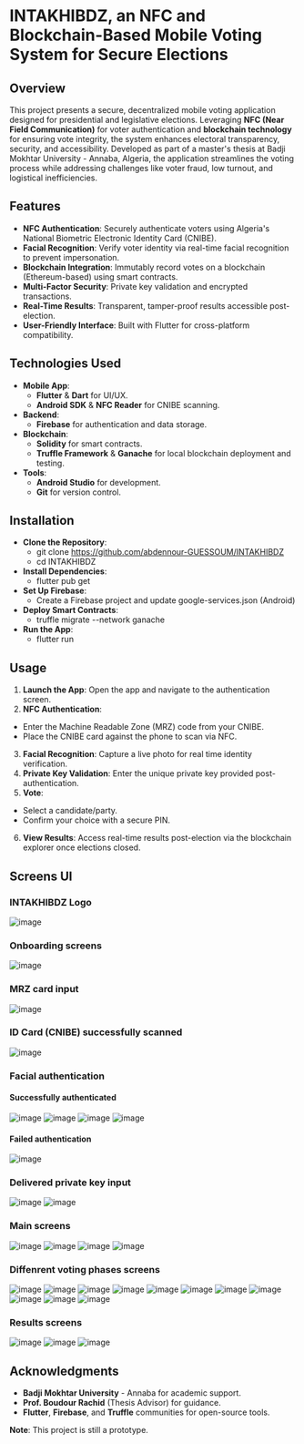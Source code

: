 # INTAKHIBDZ, an NFC and Blockchain-Based Mobile Voting System for Secure Elections  

## Overview
This project presents a secure, decentralized mobile voting application designed for presidential and legislative elections. Leveraging **NFC (Near Field Communication)** for voter authentication and **blockchain technology** for ensuring vote integrity, the system enhances electoral transparency, security, and accessibility. Developed as part of a master's thesis at Badji Mokhtar University - Annaba, Algeria, the application streamlines the voting process while addressing challenges like voter fraud, low turnout, and logistical inefficiencies.

## Features
- **NFC Authentication**: Securely authenticate voters using Algeria's National Biometric Electronic Identity Card (CNIBE).
- **Facial Recognition**: Verify voter identity via real-time facial recognition to prevent impersonation.
- **Blockchain Integration**: Immutably record votes on a blockchain (Ethereum-based) using smart contracts.
- **Multi-Factor Security**: Private key validation and encrypted transactions.
- **Real-Time Results**: Transparent, tamper-proof results accessible post-election.
- **User-Friendly Interface**: Built with Flutter for cross-platform compatibility.

## Technologies Used
- **Mobile App**: 
  - **Flutter** & **Dart** for UI/UX.
  - **Android SDK** & **NFC Reader** for CNIBE scanning.
- **Backend**: 
  - **Firebase** for authentication and data storage.
- **Blockchain**: 
  - **Solidity** for smart contracts.
  - **Truffle Framework** & **Ganache** for local blockchain deployment and testing.
- **Tools**: 
  - **Android Studio** for development.
  - **Git** for version control.

## Installation
- **Clone the Repository**:
  - git clone https://github.com/abdennour-GUESSOUM/INTAKHIBDZ
  - cd INTAKHIBDZ
- **Install Dependencies**:
  - flutter pub get
- **Set Up Firebase**:
   - Create a Firebase project and update google-services.json (Android)
- **Deploy Smart Contracts**:
  - truffle migrate --network ganache
- **Run the App**:
  - flutter run

## Usage
1. **Launch the App**: Open the app and navigate to the authentication screen.
2. **NFC Authentication**:
  - Enter the Machine Readable Zone (MRZ) code from your CNIBE.
  - Place the CNIBE card against the phone to scan via NFC.
3. **Facial Recognition**: Capture a live photo for real time identity verification.
4. **Private Key Validation**: Enter the unique private key provided post-authentication.
5. **Vote**:
  - Select a candidate/party.
  - Confirm your choice with a secure PIN.
6. **View Results**: Access real-time results post-election via the blockchain explorer once elections closed.


## Screens UI
### INTAKHIBDZ Logo
![image](https://github.com/user-attachments/assets/336e143f-029b-4762-bcd4-fdd2ffbc7e32)
### Onboarding screens
![image](https://github.com/user-attachments/assets/78ac1ad9-9ce2-466d-84aa-cde46aadd89c)
### MRZ card input
![image](https://github.com/user-attachments/assets/6c5d1470-8276-431d-a0b4-fbadd636cd88)
### ID Card (CNIBE) successfully scanned
![image](https://github.com/user-attachments/assets/6c5d1470-8276-431d-a0b4-fbadd636cd88)
### Facial authentication
#### Successfully authenticated 
![image](https://github.com/user-attachments/assets/8325c514-3903-40a1-b9e5-169955c8caba)
![image](https://github.com/user-attachments/assets/81d2079c-d302-4756-8b17-2d11a1a2cbb4)
![image](https://github.com/user-attachments/assets/fac73c09-9344-4f0a-82df-a2e3bfa2a3a1)
![image](https://github.com/user-attachments/assets/5f35ef16-5afb-47d5-944d-abcb2bceabba)
#### Failed authentication
![image](https://github.com/user-attachments/assets/c7d5e2a9-41c1-4edc-b4f1-223a1f75cd20)
### Delivered private key input
![image](https://github.com/user-attachments/assets/a58bfd40-0320-424e-904a-f976c1b62915)
![image](https://github.com/user-attachments/assets/5f6749d8-d9ce-475e-a6a3-015dea9d40a9)
### Main screens
![image](https://github.com/user-attachments/assets/54fc135f-f6c0-4edb-9d37-7edbcdf8abc8)
![image](https://github.com/user-attachments/assets/817f9445-e090-4f6b-aa67-42bc7ed0e3b0)
![image](https://github.com/user-attachments/assets/643be289-2a8f-40bb-ba2e-30062a4369e4)
![image](https://github.com/user-attachments/assets/2bf218a6-e864-483b-a255-50104dca9022)
### Diffenrent voting phases screens
![image](https://github.com/user-attachments/assets/2d2149d7-374f-46c5-8751-6f8f0c474016)
![image](https://github.com/user-attachments/assets/1ad85bbe-9bb1-41e9-9c64-e09062cd656f)
![image](https://github.com/user-attachments/assets/6da4af35-90ee-40a6-8b48-7eae5ccc346f)
![image](https://github.com/user-attachments/assets/412873c4-3b43-4dd3-a824-ea68eadad821)
![image](https://github.com/user-attachments/assets/8f62abf8-f670-49fd-ada5-ebc5050e6df3)
![image](https://github.com/user-attachments/assets/2b900257-6fa6-4e71-ab48-5ea6696e6308)
![image](https://github.com/user-attachments/assets/eaf6d812-f59d-44ed-99e6-fd2f0c833ff2)
![image](https://github.com/user-attachments/assets/9ea36ae6-e2ac-4cf1-a73e-6773641cd623)
![image](https://github.com/user-attachments/assets/7680498c-79c6-4800-80f1-ea82cb8aafe3)
![image](https://github.com/user-attachments/assets/ecc42267-43b8-428d-8844-d09333491d13)
![image](https://github.com/user-attachments/assets/520d835f-011d-4b3a-904e-e5c4a8f7b505)
### Results screens
![image](https://github.com/user-attachments/assets/8298d745-9dbe-4530-bbaf-59a4573aad71)
![image](https://github.com/user-attachments/assets/4ce120c5-b78b-4137-a187-818431e05b79)
![image](https://github.com/user-attachments/assets/20981f34-b538-4b1d-8696-d9543b951ecc)

## Acknowledgments
- **Badji Mokhtar University** - Annaba for academic support.
- **Prof. Boudour Rachid** (Thesis Advisor) for guidance.
- **Flutter**, **Firebase**, and **Truffle** communities for open-source tools.

**Note**: This project is still a prototype.



   
   




   




